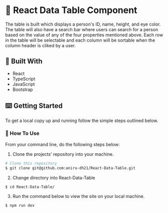 # 🎯 React Data Table Component

The table is built which displays a person's ID, name, height, and eye color. The table will also have a search bar where users can search for a person based on the value of any of the four properties mentioned above. Each row in the table will be selectable and each column will be sortable when the column header is cliked by a user.

## 🔨 Built With

- React
- TypeScript
- JavaScript
- Bootstrap

## ⌨️ Getting Started

To get a local copy up and running follow the simple steps outlined below.

### 🔧 How To Use

From your command line, do the following steps below:

1. Clone the projects' repository into your machine.

```bash
# Clone this repository
$ git clone git@github.com:aniru-dh21/React-Data-Table.git

```

2. Change directory into React-Data-Table
```bash
$ cd React-Data-Table/

```

3. Run the command below to view the site on your local machine.

```bash
$ npm run dev

```
